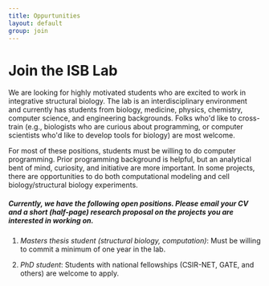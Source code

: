 ```yaml
---
title: Oppurtunities
layout: default
group: join
---
```


# Join the ISB Lab

We are looking for highly motivated students who are excited to work in integrative structural biology. The lab is an interdisciplinary environment and currently has students from biology, medicine, physics, chemistry, computer science, and engineering backgrounds. Folks who'd like to cross-train (e.g., biologists who are curious about programming, or computer scientists who'd like to develop tools for biology) are most welcome.

 
For most of these positions, students must be willing to do computer programming. Prior programming background is helpful, but an analytical bent of mind, curiosity, and initiative are more important. In some projects, there are opportunities to do both computational modeling and cell biology/structural biology experiments. 

 
##### Currently, we have the following open positions. Please email your CV and a short (half-page) research proposal on the projects you are interested in working on.

1. *Masters thesis student (structural biology, computation)*: Must be willing to commit a minimum of one year in the lab. 

2. *PhD student*: Students with national fellowships (CSIR-NET, GATE, and others) are welcome to apply. 